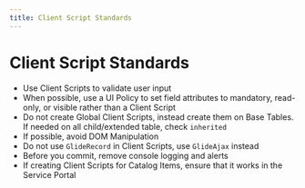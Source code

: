 ```yaml
---
title: Client Script Standards
---
```


# Client Script Standards
* Use Client Scripts to validate user input
* When possible, use a UI Policy to set field attributes to mandatory, read-only, or visible rather than a Client Script
* Do not create Global Client Scripts, instead create them on Base Tables.  If needed on all child/extended table, check `inherited`
* If possible, avoid DOM Manipulation
* Do not use `GlideRecord` in Client Scripts, use `GlideAjax` instead
* Before you commit, remove console logging and alerts
* If creating Client Scripts for Catalog Items, ensure that it works in the Service Portal
